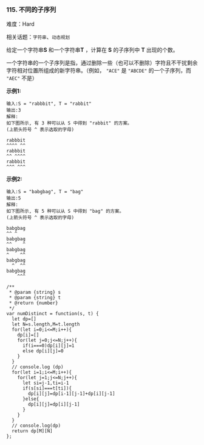 ### 115. 不同的子序列

难度：Hard

相关话题：`字符串`、`动态规划`

给定一个字符串**S** 和一个字符串**T** ，计算在 **S**  的子序列中 **T**  出现的个数。



一个字符串的一个子序列是指，通过删除一些（也可以不删除）字符且不干扰剩余字符相对位置所组成的新字符串。（例如， `"ACE"` 是 `"ABCDE"` 的一个子序列，而 `"AEC"` 不是）



**示例1:** 



```
输入:S = "rabbbit", T = "rabbit"
输出:3
解释:
如下图所示, 有 3 种可以从 S 中得到 "rabbit" 的方案。
(上箭头符号 ^ 表示选取的字母)

rabbbit
^^^^ ^^
rabbbit
^^ ^^^^
rabbbit
^^^ ^^^
```


**示例2:** 



```
输入:S = "babgbag", T = "bag"
输出:5
解释:
如下图所示, 有 5 种可以从 S 中得到 "bag" 的方案。 
(上箭头符号 ^ 表示选取的字母)

babgbag
^^ ^
babgbag
^^    ^
babgbag
^    ^^
babgbag
  ^  ^^
babgbag
    ^^^
```

```
/**
 * @param {string} s
 * @param {string} t
 * @return {number}
 */
var numDistinct = function(s, t) {
  let dp=[]
  let N=s.length,M=t.length
  for(let i=0;i<=M;i++){
    dp[i]=[]
    for(let j=0;j<=N;j++){
      if(i===0)dp[i][j]=1
      else dp[i][j]=0
    }
  }
  // console.log (dp)
  for(let i=1;i<=M;i++){
    for(let j=1;j<=N;j++){
      let si=j-1,ti=i-1
      if(s[si]===t[ti]){
        dp[i][j]=dp[i-1][j-1]+dp[i][j-1]
      }else{
        dp[i][j]=dp[i][j-1]
      }
    }
  }
  // console.log(dp)
  return dp[M][N]
};
```

